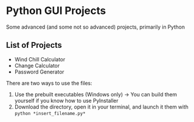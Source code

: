 # Python GUI Projects
Some advanced (and some not so advanced) projects, primarily in Python

## List of Projects
* Wind Chill Calculator
* Change Calculator
* Password Generator

There are two ways to use the files:
1. Use the prebuilt executables (Windows only) -> You can build them yourself if you know how to use PyInstaller
1. Download the directory, open it in your terminal, and launch it them with `python *insert_filename.py*`
